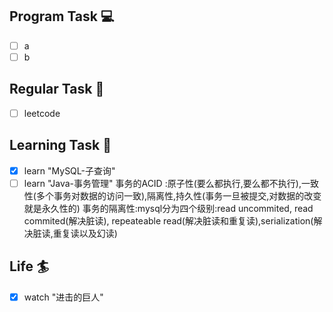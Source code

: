 

## Program Task  💻
- [ ] a
- [ ] b

## Regular Task  🤡
- [ ] leetcode

## Learning Task 🎯
- [x] learn "MySQL-子查询"
- [ ] learn "Java-事务管理"
		事务的ACID :原子性(要么都执行,要么都不执行),一致性(多个事务对数据的访问一致),隔离性,持久性(事务一旦被提交,对数据的改变就是永久性的)
		事务的隔离性:mysql分为四个级别:read uncommited, read commited(解决脏读), repeateable read(解决脏读和重复读),serialization(解决脏读,重复读以及幻读) 

## Life 🏄
- [x] watch "进击的巨人"